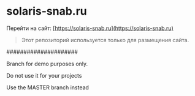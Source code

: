 # solaris-snab.ru

Перейти на сайт: [https://solaris-snab.ru](https://solaris-snab.ru)

> Этот репозиторий используется только для размещения сайта.

#####################


Branch for demo purposes only.

Do not use it for your projects

Use the MASTER branch instead
